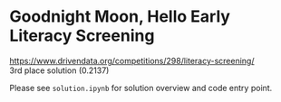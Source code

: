 # Goodnight Moon, Hello Early Literacy Screening

https://www.drivendata.org/competitions/298/literacy-screening/  
3rd place solution (0.2137)

Please see `solution.ipynb` for solution overview and code entry point.